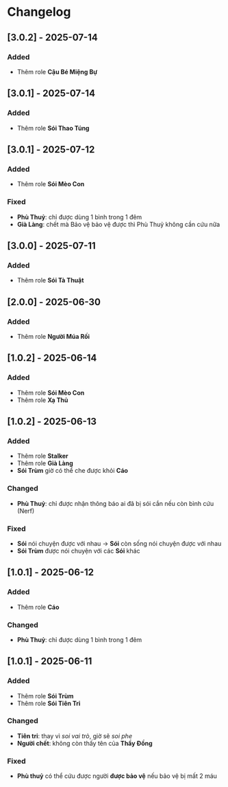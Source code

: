 # Changelog

## [3.0.2] - 2025-07-14

### Added

- Thêm role **Cậu Bé Miệng Bự**

## [3.0.1] - 2025-07-14

### Added

- Thêm role **Sói Thao Túng**

## [3.0.1] - 2025-07-12

### Added

- Thêm role **Sói Mèo Con**

### Fixed

- **Phù Thuỷ**: chỉ được dùng 1 bình trong 1 đêm
- **Già Làng**: chết mà Bảo vệ bảo vệ được thì Phù Thuỷ không cần cứu nữa

## [3.0.0] - 2025-07-11

### Added

- Thêm role **Sói Tà Thuật**

## [2.0.0] - 2025-06-30

### Added

- Thêm role **Người Múa Rối**

## [1.0.2] - 2025-06-14

### Added

- Thêm role **Sói Mèo Con**
- Thêm role **Xạ Thủ**

## [1.0.2] - 2025-06-13

### Added

- Thêm role **Stalker**
- Thêm role **Già Làng**
- **Sói Trùm** giờ có thể che được khỏi **Cáo**

### Changed

- **Phù Thuỷ**: chỉ được nhận thông báo ai đã bị sói cắn nếu còn bình cứu (Nerf)

### Fixed

- **Sói** nói chuyện được với nhau -> **Sói** còn sống nói chuyện được với nhau
- **Sói Trùm** được nói chuyện với các **Sói** khác

## [1.0.1] - 2025-06-12

### Added

- Thêm role **Cáo**

### Changed

- **Phù Thuỷ**: chỉ được dùng 1 bình trong 1 đêm

## [1.0.1] - 2025-06-11

### Added

- Thêm role **Sói Trùm**
- Thêm role **Sói Tiên Tri**

### Changed

- **Tiên tri**: thay vì _soi vai trò_, giờ sẽ _soi phe_
- **Người chết**: không còn thấy tên của **Thầy Đồng**

### Fixed

- **Phù thuỷ** có thể cứu được người **được bảo vệ** nếu bảo vệ bị mất 2 máu

